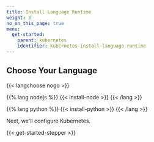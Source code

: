 ```yaml
---
title: Install Language Runtime
weight: 3
no_on_this_page: true
menu:
  get-started:
    parent: kubernetes
    identifier: kubernetes-install-language-runtime
---
```


## Choose Your Language

{{< langchoose nogo >}}

{{% lang nodejs %}}
{{< install-node >}}
{{< /lang >}}

{{% lang python %}}
{{< install-python >}}
{{< /lang >}}

Next, we'll configure Kubernetes.

{{< get-started-stepper >}}
